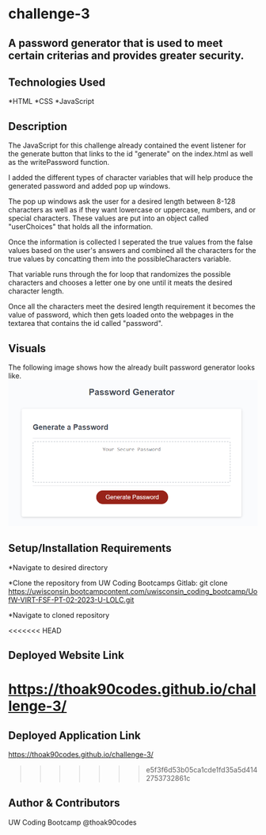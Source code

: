 # challenge-3

## A password generator that is used to meet certain criterias and provides greater security.


## Technologies Used

*HTML
*CSS
*JavaScript


## Description

The JavaScript for this challenge already contained the event listener for the generate button that links to the id "generate" on the index.html as well as the writePassword function. 

I added the different types of character variables that will help produce the generated password and added pop up windows. 

The pop up windows ask the user for a desired length between 8-128 characters as well as if they want lowercase or uppercase, numbers, and or special characters. These values are put into an object called "userChoices" that holds all the information. 

Once the information is collected I seperated the true values from the false values based on the user's answers and combined all the characters for the true values by concatting them into the possibleCharacters variable. 

That variable runs through the for loop that randomizes the possible characters and chooses a letter one by one until it meats the desired character length.

Once all the characters meet the desired length requirement it becomes the value of password, which then gets loaded onto the webpages in the textarea that contains the id called "password". 

## Visuals
The following image shows how the already built password generator looks like.
![](./assets/images/password-generator-webpage.png)



## Setup/Installation Requirements

*Navigate to desired directory

*Clone the repository from UW Coding Bootcamps Gitlab:
git clone https://uwisconsin.bootcampcontent.com/uwisconsin_coding_bootcamp/UofW-VIRT-FSF-PT-02-2023-U-LOLC.git

*Navigate to cloned repository


<<<<<<< HEAD
## Deployed Website Link
https://thoak90codes.github.io/challenge-3/ 
=======
## Deployed Application Link

https://thoak90codes.github.io/challenge-3/
>>>>>>> e5f3f6d53b05ca1cde1fd35a5d4142753732861c


## Author & Contributors
UW Coding Bootcamp
@thoak90codes

